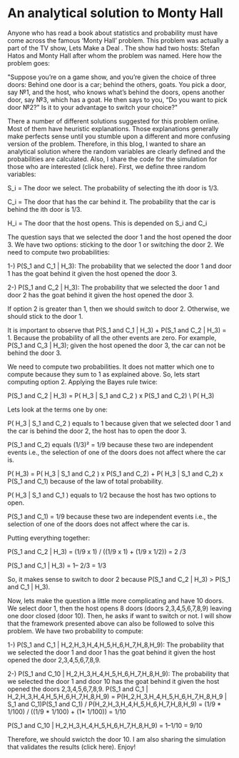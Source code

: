 # An analytical solution to Monty Hall


Anyone who has read a book about statistics and probability must have come across the famous ‘Monty Hall’ problem. This problem was actually a part of the TV show, Lets Make a Deal . The show had two hosts: Stefan Hatos and Monty Hall after whom the problem was named.
Here how the problem goes:

"Suppose you’re on a game show, and you’re given the choice of three doors: Behind one door is a car; behind the others, goats. You pick a door, say №1, and the host, who knows what’s behind the doors, opens another door, say №3, which has a goat. He then says to you, “Do you want to pick door №2?” Is it to your advantage to switch your choice?"

There a number of different solutions suggested for this problem online. Most of them have heuristic explanations. Those explanations generally make perfects sense until you stumble upon a different and more confusing version of the problem. Therefore, in this blog, I wanted to share an analytical solution where the random variables are clearly defined and the probabilities are calculated. Also, I share the code for the simulation for those who are interested (click here).
First, we define three random variables:

S_i = The door we select. The probability of selecting the ith door is 1/3.

C_i = The door that has the car behind it. The probability that the car is behind the ith door is 1/3.

H_i = The door that the host opens. This is depended on S_i and C_i

The question says that we selected the door 1 and the host opened the door 3. We have two options: sticking to the door 1 or switching the door 2. We need to compute two probabilities:

1-) P(S_1 and C_1 | H_3): The probability that we selected the door 1 and door 1 has the goat behind it given the host opened the door 3.

2-) P(S_1 and C_2 | H_3): The probability that we selected the door 1 and door 2 has the goat behind it given the host opened the door 3.

If option 2 is greater than 1, then we should switch to door 2. Otherwise, we should stick to the door 1.

It is important to observe that P(S_1 and C_1 | H_3) + P(S_1 and C_2 | H_3) = 1. Because the probability of all the other events are zero. For example, P(S_1 and C_3 | H_3); given the host opened the door 3, the car can not be behind the door 3.

We need to compute two probabilities. It does not matter which one to compute because they sum to 1 as explained above. So, lets start computing option 2.
Applying the Bayes rule twice:

P(S_1 and C_2 | H_3) = P( H_3 | S_1 and C_2 ) x P(S_1 and C_2) \ P( H_3)

Lets look at the terms one by one:

P( H_3 | S_1 and C_2 ) equals to 1 because given that we selected door 1 and the car is behind the door 2, the host has to open the door 3.

P(S_1 and C_2) equals (1/3)² = 1/9 because these two are independent events i.e., the selection of one of the doors does not affect where the car is.

P( H_3) = P( H_3 | S_1 and C_2 ) x P(S_1 and C_2) + P( H_3 | S_1 and C_2) x P(S_1 and C_1) because of the law of total probability.

P( H_3 | S_1 and C_1 ) equals to 1/2 because the host has two options to open.

P(S_1 and C_1) = 1/9 because these two are independent events i.e., the selection of one of the doors does not affect where the car is.

Putting everything together:

P(S_1 and C_2 | H_3) = (1/9 x 1) / ((1/9 x 1) + (1/9 x 1/2)) = 2 /3

P(S_1 and C_1 | H_3) = 1– 2/3 = 1/3

So, it makes sense to switch to door 2 because P(S_1 and C_2 | H_3) > P(S_1 and C_1 | H_3).

Now, lets make the question a little more complicating and have 10 doors. We select door 1, then the host opens 8 doors (doors 2,3,4,5,6,7,8,9) leaving one door closed (door 10). Then, he asks if want to switch or not. I will show that the framework presented above can also be followed to solve this problem. We have two probability to compute:

1-) P(S_1 and C_1 | H_2,H_3,H_4,H_5,H_6,H_7,H_8,H_9): The probability that we selected the door 1 and door 1 has the goat behind it given the host opened the door 2,3,4,5,6,7,8,9.

2-) P(S_1 and C_10 | H_2,H_3,H_4,H_5,H_6,H_7,H_8,H_9): The probability that we selected the door 1 and door 10 has the goat behind it given the host opened the doors 2,3,4,5,6,7,8,9.
P(S_1 and C_1 | H_2,H_3,H_4,H_5,H_6,H_7,H_8,H_9) = P(H_2,H_3,H_4,H_5,H_6,H_7,H_8,H_9 | S_1 and C_1)P(S_1 and C_1) / P(H_2,H_3,H_4,H_5,H_6,H_7,H_8,H_9) = (1/9 * 1/100) / ((1/9 * 1/100) + (1* 1/100)) = 1/10

P(S_1 and C_10 | H_2,H_3,H_4,H_5,H_6,H_7,H_8,H_9) = 1–1/10 = 9/10

Therefore, we should swictch the door 10. I am also sharing the simulation that validates the results (click here). Enjoy!

